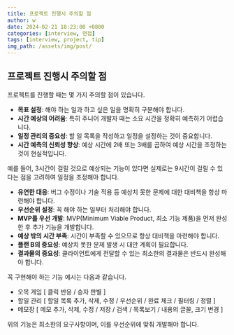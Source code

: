 ```yaml
---
title: 프로젝트 진행시 주의할 점
author: w
date: 2024-02-21 18:23:00 +0800
categories: [interview, 면접]
tags: [interview, project, tip]
img_path: /assets/img/post/
---
```


## 프로젝트 진행시 주의할 점

프로젝트를 진행할 때는 몇 가지 주의할 점이 있습니다.

- **목표 설정**: 해야 하는 일과 하고 싶은 일을 명확히 구분해야 합니다.
- **시간 예상의 어려움**: 특히 주니어 개발자 때는 소요 시간을 정확히 예측하기 어렵습니다.
- **일정 관리의 중요성**: 할 일 목록을 작성하고 일정을 설정하는 것이 중요합니다.
- **시간 예측의 신뢰성 향상**: 예상 시간에 2배 또는 3배를 곱하여 예상 시간을 조정하는 것이 현실적입니다.

예를 들어, 3시간이 걸릴 것으로 예상되는 기능이 있다면 실제로는 9시간이 걸릴 수 있다는 점을 고려하여 일정을 조정해야 합니다.

- **유연한 대응**: 버그 수정이나 기술 적용 등 예상치 못한 문제에 대한 대비책을 항상 마련해야 합니다.
- **우선순위 설정**: 꼭 해야 하는 일부터 처리해야 합니다.
- **MVP를 우선 개발**: MVP(Minimum Viable Product, 최소 기능 제품)을 먼저 완성한 후 추가 기능을 개발합니다.
- **예상 밖의 시간 부족**: 시간이 부족할 수 있으므로 항상 대비책을 마련해야 합니다.
- **플랜 B의 중요성**: 예상치 못한 문제 발생 시 대안 계획이 필요합니다.
- **결과물의 중요성**: 클라이언트에게 전달할 수 있는 최소한의 결과물은 반드시 완성해야 합니다.

꼭 구현해야 하는 기능 예시는 다음과 같습니다.  
- 오목 게임 [ 클릭 반응 / 승자 판별 ]  
- 할일 관리 [ 할일 목록 추가, 삭제, 수정 / 우선순위 / 완료 체크 / 필터링 / 정렬 ]  
- 메모장 [ 메모 추가, 삭제, 수정 / 저장 / 검색 / 목록보기 / 내용의 글꼴, 크기 변경 ]

위의 기능은 최소한의 요구사항이며, 이를 우선순위에 맞춰 개발해야 합니다.

